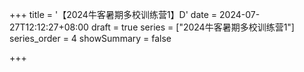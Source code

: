 +++
title = '【2024牛客暑期多校训练营1】D'
date = 2024-07-27T12:12:27+08:00
draft = true
series = ["2024牛客暑期多校训练营1"]
series_order = 4
showSummary = false

+++
